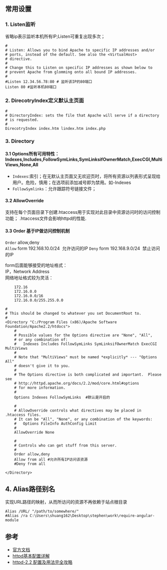 ## 常用设置

### 1. Listen监听
省略ip表示监听本机所有IP;Listen可重复出现多次；
```
#
# Listen: Allows you to bind Apache to specific IP addresses and/or
# ports, instead of the default. See also the <VirtualHost>
# directive.
#
# Change this to Listen on specific IP addresses as shown below to 
# prevent Apache from glomming onto all bound IP addresses.
#
#Listen 12.34.56.78:80 # 监听该IP的80端口
Listen 80 #监听本机80端口
```

### 2. DirecotryIndex定义默认主页面

```
#
# DirectoryIndex: sets the file that Apache will serve if a directory
# is requested.
#
DirecotryIndex index.htm lindex.htm index.php
```


### 3. Directory

#### 3.1 Options所有可用特性：Indexes,Includes,FollowSymLinks,SymLinksifOwnerMatch,ExecCGI,MultiViews,None,All
* `Indexes`:索引；在无默认主页面又无欢迎页时，将所有资源以列表形式呈现给用户。危险，慎用；在选项前添加减号即为禁用。如-Indexes
* `FollowSymlinks`：允许跟踪符号链接文件；

#### 3.2 AllowOverride
支持在每个页面目录下创建.htaccess用于实现对此目录中资源访问时的访问控制功能； .htaccess文件会影响httpd的性能.

#### 3.3 Order 基于IP做访问控制机制
`Order` allow,deny  
`Allow` form 192.168.10.0/24  允许访问的IP
`Deny` form 192.168.9.0/24  禁止访问的IP

form后面能够接受的地址格式：  
IP，Network Address  
网络地址格式较为灵活：  
```
    172.16
    172.16.0.0
    172.16.0.0/16
    172.16.0.0/255.255.0.0
```

```
#
# This should be changed to whatever you set DocumentRoot to.
#
<Directory "C:/Program Files (x86)/Apache Software Foundation/Apache2.2/htdocs">
    #
    # Possible values for the Options directive are "None", "All",
    # or any combination of:
    #   Indexes Includes FollowSymLinks SymLinksifOwnerMatch ExecCGI MultiViews
    #
    # Note that "MultiViews" must be named *explicitly* --- "Options All"
    # doesn't give it to you.
    #
    # The Options directive is both complicated and important.  Please see
    # http://httpd.apache.org/docs/2.2/mod/core.html#options
    # for more information.
    #
    Options Indexes FollowSymLinks  #默认是开启的

    #
    # AllowOverride controls what directives may be placed in .htaccess files.
    # It can be "All", "None", or any combination of the keywords:
    #   Options FileInfo AuthConfig Limit
    #
    AllowOverride None

    #
    # Controls who can get stuff from this server.
    #
    Order allow,deny 
    Allow from all #允许所有IP访问该资源
    #Deny from all

</Directory>
```

## 4. Alias路径别名
实现URL路径的映射，从而所访问的资源不再依赖于站点根目录
```
Alias /URL/ "/path/to/somewhere/"
#Alias /ra C:\Users\shuang162\Desktop\stephen\work\require-angular-module
```


## 参考
 
 * [官方文档](https://httpd.apache.org/docs/2.2/)
 * [httpd基本配置详解](http://www.tuicool.com/articles/RRvym23)
 * [httpd-2.2 配置及用法完全攻略](http://www.cnblogs.com/big-tree/p/5841110.html)
